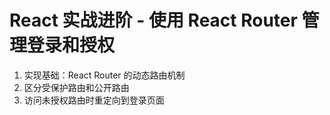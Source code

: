 # React 实战进阶 - 使用 React Router 管理登录和授权

1. 实现基础：React Router 的动态路由机制
2. 区分受保护路由和公开路由
3. 访问未授权路由时重定向到登录页面

